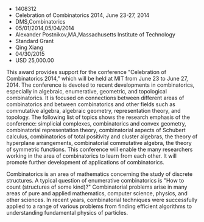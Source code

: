 
* 1408312
* Celebration of Combinatorics 2014, June 23-27, 2014
* DMS,Combinatorics
* 05/01/2014,05/04/2014
* Alexander Postnikov,MA,Massachusetts Institute of Technology
* Standard Grant
* Qing Xiang
* 04/30/2015
* USD 25,000.00

This award provides support for the conference "Celebration of Combinatorics
2014," which will be held at MIT from June 23 to June 27, 2014. The conference
is devoted to recent developments in combinatorics, especially in algebraic,
enumerative, geometric, and topological combinatorics. It is focused on
connections between different areas of combinatorics and between combinatorics
and other fields such as commutative algebra, algebraic geometry, representation
theory, and topology. The following list of topics shows the research emphasis
of the conference: simplicial complexes, combinatorics and convex geometry,
combinatorial representation theory, combinatorial aspects of Schubert calculus,
combinatorics of total positivity and cluster algebras, the theory of hyperplane
arrangements, combinatorial commutative algebra, the theory of symmetric
functions. This conference will enable the many researchers working in the area
of combinatorics to learn from each other. It will promote further development
of applications of combinatorics.

Combinatorics is an area of mathematics concerning the study of discrete
structures. A typical question of enumerative combinatorics is "How to count
(structures of some kind)?" Combinatorial problems arise in many areas of pure
and applied mathematics, computer science, physics, and other sciences. In
recent years, combinatorial techniques were successfully applied to a range of
various problems from finding efficient algorithms to understanding fundamental
physics of particles.
